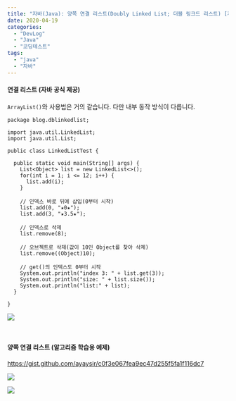 ```yaml
---
title: "자바(Java): 양쪽 연결 리스트(Doubly Linked List; 더블 링크드 리스트) [자바 공식 제공 & 알고리즘 학습용 예제]"
date: 2020-04-19
categories: 
  - "DevLog"
  - "Java"
  - "코딩테스트"
tags: 
  - "java"
  - "자바"
---
```


#### **연결 리스트 (자바 공식 제공)**

`ArrayList()`와 사용법은 거의 같습니다. 다만 내부 동작 방식이 다릅니다.

```
package blog.dblinkedlist;

import java.util.LinkedList;
import java.util.List;

public class LinkedListTest {
  
  public static void main(String[] args) {
    List<Object> list = new LinkedList<>();
    for(int i = 1; i <= 12; i++) {
      list.add(i);
    }
    
    // 인덱스 바로 뒤에 삽입(0부터 시작)
    list.add(0, "★0★");
    list.add(3, "★3.5★");
    
    // 인덱스로 삭제
    list.remove(8);
    
    // 오브젝트로 삭제(값이 10인 Object를 찾아 삭제)
    list.remove((Object)10);
    
    // get()의 인덱스도 0부터 시작
    System.out.println("index 3: " + list.get(3));
    System.out.println("size: " + list.size());
    System.out.println("list:" + list);
  }
  
}
```

 ![](/assets/img/wp-content/uploads/2020/04/스크린샷-2020-04-19-오후-5.04.35.png)

 

#### **양쪽 연결 리스트 (알고리즘 학습용 예제)**

https://gist.github.com/ayaysir/c0f3e067fea9ec47d255f5fa1f116dc7

 ![](/assets/img/wp-content/uploads/2020/04/스크린샷-2020-04-19-오후-5.09.40.png)

 ![](/assets/img/wp-content/uploads/2020/04/스크린샷-2020-04-19-오후-5.10.30.png)
